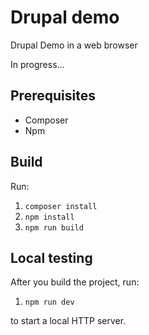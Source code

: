 # Drupal demo

Drupal Demo in a web browser

In progress...

## Prerequisites

- Composer
- Npm

## Build

Run:

1. `composer install`
1. `npm install`
1. `npm run build`

## Local testing

After you build the project, run:

1. `npm run dev`

to start a local HTTP server.
